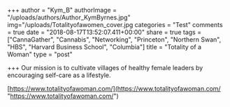 +++
author = "Kym_B"
authorImage =  "/uploads/authors/Author_KymByrnes.jpg"
 img="/uploads/Totalityofawomen_cover.jpg
categories = "Test"
comments = true
date = "2018-08-17T13:52:07.411+00:00"
share = true
tags = ["CannaGather", "Cannabis", "Networking", "Princeton", "Northern Swan", "HBS", "Harvard Business School", "Columbia"]
title = "Totality of a Woman"
type = "post"

+++
Our mission is to cultivate villages of healthy female leaders by encouraging self-care as a lifestyle.  
  
[https://www.totalityofawoman.com/](https://www.totalityofawoman.com/ "https://www.totalityofawoman.com/")